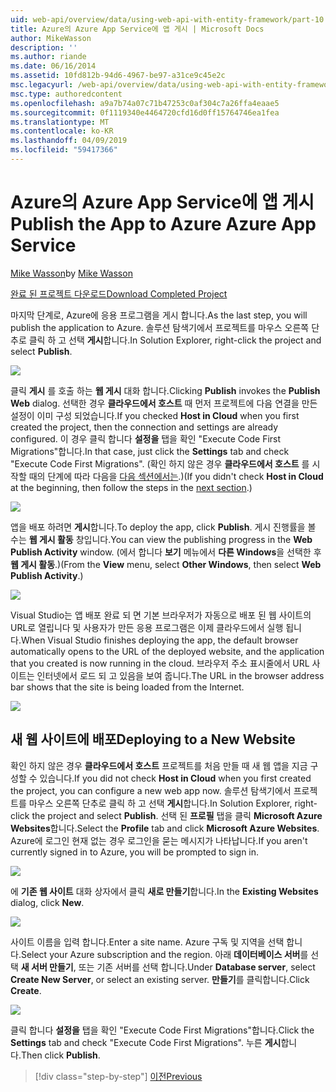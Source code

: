 ```yaml
---
uid: web-api/overview/data/using-web-api-with-entity-framework/part-10
title: Azure의 Azure App Service에 앱 게시 | Microsoft Docs
author: MikeWasson
description: ''
ms.author: riande
ms.date: 06/16/2014
ms.assetid: 10fd812b-94d6-4967-be97-a31ce9c45e2c
msc.legacyurl: /web-api/overview/data/using-web-api-with-entity-framework/part-10
msc.type: authoredcontent
ms.openlocfilehash: a9a7b74a07c71b47253c0af304c7a26ffa4eaae5
ms.sourcegitcommit: 0f1119340e4464720cfd16d0ff15764746ea1fea
ms.translationtype: MT
ms.contentlocale: ko-KR
ms.lasthandoff: 04/09/2019
ms.locfileid: "59417366"
---
```

# <a name="publish-the-app-to-azure-azure-app-service"></a><span data-ttu-id="ed6a1-102">Azure의 Azure App Service에 앱 게시</span><span class="sxs-lookup"><span data-stu-id="ed6a1-102">Publish the App to Azure Azure App Service</span></span>

<span data-ttu-id="ed6a1-103">[Mike Wasson](https://github.com/MikeWasson)</span><span class="sxs-lookup"><span data-stu-id="ed6a1-103">by [Mike Wasson](https://github.com/MikeWasson)</span></span>

[<span data-ttu-id="ed6a1-104">완료 된 프로젝트 다운로드</span><span class="sxs-lookup"><span data-stu-id="ed6a1-104">Download Completed Project</span></span>](https://github.com/MikeWasson/BookService)

<span data-ttu-id="ed6a1-105">마지막 단계로, Azure에 응용 프로그램을 게시 합니다.</span><span class="sxs-lookup"><span data-stu-id="ed6a1-105">As the last step, you will publish the application to Azure.</span></span> <span data-ttu-id="ed6a1-106">솔루션 탐색기에서 프로젝트를 마우스 오른쪽 단추로 클릭 하 고 선택 **게시**합니다.</span><span class="sxs-lookup"><span data-stu-id="ed6a1-106">In Solution Explorer, right-click the project and select **Publish**.</span></span>

![](part-10/_static/image1.png)

<span data-ttu-id="ed6a1-107">클릭 **게시** 를 호출 하는 **웹 게시** 대화 합니다.</span><span class="sxs-lookup"><span data-stu-id="ed6a1-107">Clicking **Publish** invokes the **Publish Web** dialog.</span></span> <span data-ttu-id="ed6a1-108">선택한 경우 **클라우드에서 호스트** 때 먼저 프로젝트에 다음 연결을 만든 설정이 이미 구성 되었습니다.</span><span class="sxs-lookup"><span data-stu-id="ed6a1-108">If you checked **Host in Cloud** when you first created the project, then the connection and settings are already configured.</span></span> <span data-ttu-id="ed6a1-109">이 경우 클릭 합니다 **설정을** 탭을 확인 &quot;Execute Code First Migrations&quot;합니다.</span><span class="sxs-lookup"><span data-stu-id="ed6a1-109">In that case, just click the **Settings** tab and check &quot;Execute Code First Migrations&quot;.</span></span> <span data-ttu-id="ed6a1-110">(확인 하지 않은 경우 **클라우드에서 호스트** 를 시작할 때의 단계에 따라 다음을 [다음 섹션에서는](#new-website).)</span><span class="sxs-lookup"><span data-stu-id="ed6a1-110">(If you didn't check **Host in Cloud** at the beginning, then follow the steps in the [next section](#new-website).)</span></span>

[![](part-10/_static/image3.png)](part-10/_static/image2.png)

<span data-ttu-id="ed6a1-111">앱을 배포 하려면 **게시**합니다.</span><span class="sxs-lookup"><span data-stu-id="ed6a1-111">To deploy the app, click **Publish**.</span></span> <span data-ttu-id="ed6a1-112">게시 진행률을 볼 수는 **웹 게시 활동** 창입니다.</span><span class="sxs-lookup"><span data-stu-id="ed6a1-112">You can view the publishing progress in the **Web Publish Activity** window.</span></span> <span data-ttu-id="ed6a1-113">(에서 합니다 **보기** 메뉴에서 **다른 Windows**을 선택한 후 **웹 게시 활동**.)</span><span class="sxs-lookup"><span data-stu-id="ed6a1-113">(From the **View** menu, select **Other Windows**, then select **Web Publish Activity**.)</span></span>

![](part-10/_static/image4.png)

<span data-ttu-id="ed6a1-114">Visual Studio는 앱 배포 완료 되 면 기본 브라우저가 자동으로 배포 된 웹 사이트의 URL로 열립니다 및 사용자가 만든 응용 프로그램은 이제 클라우드에서 실행 됩니다.</span><span class="sxs-lookup"><span data-stu-id="ed6a1-114">When Visual Studio finishes deploying the app, the default browser automatically opens to the URL of the deployed website, and the application that you created is now running in the cloud.</span></span> <span data-ttu-id="ed6a1-115">브라우저 주소 표시줄에서 URL 사이트는 인터넷에서 로드 되 고 있음을 보여 줍니다.</span><span class="sxs-lookup"><span data-stu-id="ed6a1-115">The URL in the browser address bar shows that the site is being loaded from the Internet.</span></span>

[![](part-10/_static/image6.png)](part-10/_static/image5.png)

<a id="new-website"></a>
## <a name="deploying-to-a-new-website"></a><span data-ttu-id="ed6a1-116">새 웹 사이트에 배포</span><span class="sxs-lookup"><span data-stu-id="ed6a1-116">Deploying to a New Website</span></span>

<span data-ttu-id="ed6a1-117">확인 하지 않은 경우 **클라우드에서 호스트** 프로젝트를 처음 만들 때 새 웹 앱을 지금 구성할 수 있습니다.</span><span class="sxs-lookup"><span data-stu-id="ed6a1-117">If you did not check **Host in Cloud** when you first created the project, you can configure a new web app now.</span></span> <span data-ttu-id="ed6a1-118">솔루션 탐색기에서 프로젝트를 마우스 오른쪽 단추로 클릭 하 고 선택 **게시**합니다.</span><span class="sxs-lookup"><span data-stu-id="ed6a1-118">In Solution Explorer, right-click the project and select **Publish**.</span></span> <span data-ttu-id="ed6a1-119">선택 된 **프로필** 탭을 클릭 **Microsoft Azure Websites**합니다.</span><span class="sxs-lookup"><span data-stu-id="ed6a1-119">Select the **Profile** tab and click **Microsoft Azure Websites**.</span></span> <span data-ttu-id="ed6a1-120">Azure에 로그인 현재 없는 경우 로그인을 묻는 메시지가 나타납니다.</span><span class="sxs-lookup"><span data-stu-id="ed6a1-120">If you aren't currently signed in to Azure, you will be prompted to sign in.</span></span>

[![](part-10/_static/image8.png)](part-10/_static/image7.png)

<span data-ttu-id="ed6a1-121">에 **기존 웹 사이트** 대화 상자에서 클릭 **새로 만들기**합니다.</span><span class="sxs-lookup"><span data-stu-id="ed6a1-121">In the **Existing Websites** dialog, click **New**.</span></span>

![](part-10/_static/image9.png)

<span data-ttu-id="ed6a1-122">사이트 이름을 입력 합니다.</span><span class="sxs-lookup"><span data-stu-id="ed6a1-122">Enter a site name.</span></span> <span data-ttu-id="ed6a1-123">Azure 구독 및 지역을 선택 합니다.</span><span class="sxs-lookup"><span data-stu-id="ed6a1-123">Select your Azure subscription and the region.</span></span> <span data-ttu-id="ed6a1-124">아래 **데이터베이스 서버**를 선택 **새 서버 만들기**, 또는 기존 서버를 선택 합니다.</span><span class="sxs-lookup"><span data-stu-id="ed6a1-124">Under **Database server**, select **Create New Server**, or select an existing server.</span></span> <span data-ttu-id="ed6a1-125">**만들기**를 클릭합니다.</span><span class="sxs-lookup"><span data-stu-id="ed6a1-125">Click **Create**.</span></span>

[![](part-10/_static/image11.png)](part-10/_static/image10.png)

<span data-ttu-id="ed6a1-126">클릭 합니다 **설정을** 탭을 확인 &quot;Execute Code First Migrations&quot;합니다.</span><span class="sxs-lookup"><span data-stu-id="ed6a1-126">Click the **Settings** tab and check &quot;Execute Code First Migrations&quot;.</span></span> <span data-ttu-id="ed6a1-127">누른 **게시**합니다.</span><span class="sxs-lookup"><span data-stu-id="ed6a1-127">Then click **Publish**.</span></span>

> [!div class="step-by-step"]
> [<span data-ttu-id="ed6a1-128">이전</span><span class="sxs-lookup"><span data-stu-id="ed6a1-128">Previous</span></span>](part-9.md)
